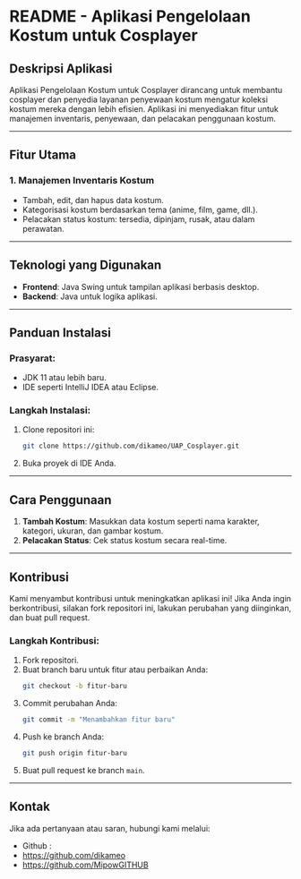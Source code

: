 # README - Aplikasi Pengelolaan Kostum untuk Cosplayer

## Deskripsi Aplikasi
Aplikasi Pengelolaan Kostum untuk Cosplayer dirancang untuk membantu cosplayer dan penyedia layanan penyewaan kostum mengatur koleksi kostum mereka dengan lebih efisien. Aplikasi ini menyediakan fitur untuk manajemen inventaris, penyewaan, dan pelacakan penggunaan kostum.

---

## Fitur Utama

### 1. Manajemen Inventaris Kostum
- Tambah, edit, dan hapus data kostum.
- Kategorisasi kostum berdasarkan tema (anime, film, game, dll.).
- Pelacakan status kostum: tersedia, dipinjam, rusak, atau dalam perawatan.

---

## Teknologi yang Digunakan
- **Frontend**: Java Swing untuk tampilan aplikasi berbasis desktop.
- **Backend**: Java untuk logika aplikasi.

---

## Panduan Instalasi

### Prasyarat:
- JDK 11 atau lebih baru.
- IDE seperti IntelliJ IDEA atau Eclipse.

### Langkah Instalasi:
1. Clone repositori ini:
   ```bash
   git clone https://github.com/dikameo/UAP_Cosplayer.git
   ```
2. Buka proyek di IDE Anda.


---

## Cara Penggunaan
1. **Tambah Kostum**: Masukkan data kostum seperti nama karakter, kategori, ukuran, dan gambar kostum.
2. **Pelacakan Status**: Cek status kostum secara real-time.

---

## Kontribusi
Kami menyambut kontribusi untuk meningkatkan aplikasi ini! Jika Anda ingin berkontribusi, silakan fork repositori ini, lakukan perubahan yang diinginkan, dan buat pull request.

### Langkah Kontribusi:
1. Fork repositori.
2. Buat branch baru untuk fitur atau perbaikan Anda:
   ```bash
   git checkout -b fitur-baru
   ```
3. Commit perubahan Anda:
   ```bash
   git commit -m "Menambahkan fitur baru"
   ```
4. Push ke branch Anda:
   ```bash
   git push origin fitur-baru
   ```
5. Buat pull request ke branch `main`.

---

## Kontak
Jika ada pertanyaan atau saran, hubungi kami melalui:
- Github : 
- https://github.com/dikameo
- https://github.com/MipowGITHUB

